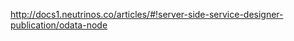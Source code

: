 <a href="http://docs1.neutrinos.co/articles/#!server-side-service-designer-publication/odata-node" target="_blank">http://docs1.neutrinos.co/articles/#!server-side-service-designer-publication/odata-node</a>
